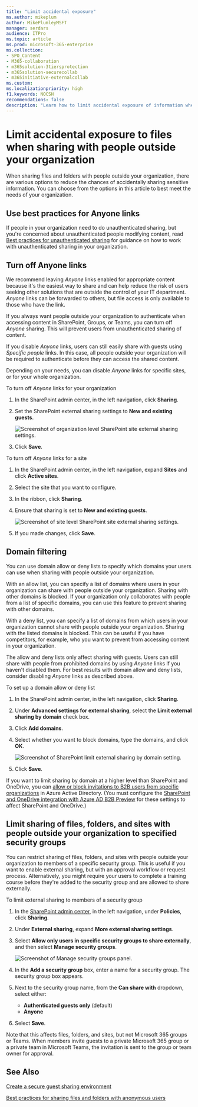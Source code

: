 ```yaml
---
title: "Limit accidental exposure"
ms.author: mikeplum
author: MikePlumleyMSFT
manager: serdars
audience: ITPro
ms.topic: article
ms.prod: microsoft-365-enterprise
ms.collection: 
- SPO_Content
- M365-collaboration
- m365solution-3tiersprotection
- m365solution-securecollab
- m365initiative-externalcollab
ms.custom: 
ms.localizationpriority: high
f1.keywords: NOCSH
recommendations: false
description: "Learn how to limit accidental exposure of information when sharing files with people outside your organization."
---
```


# Limit accidental exposure to files when sharing with people outside your organization

When sharing files and folders with people outside your organization, there are various options to reduce the chances of accidentally sharing sensitive information. You can choose from the options in this article to best meet the needs of your organization.

## Use best practices for Anyone links

If people in your organization need to do unauthenticated sharing, but you're concerned about unauthenticated people modifying content, read [Best practices for unauthenticated sharing](best-practices-anonymous-sharing.md) for guidance on how to work with unauthenticated sharing in your organization.

## Turn off Anyone links

We recommend leaving *Anyone* links enabled for appropriate content because it's the easiest way to share and can help reduce the risk of users seeking other solutions that are outside the control of your IT department. *Anyone* links can be forwarded to others, but file access is only available to those who have the link.

If you always want people outside your organization to authenticate when accessing content in SharePoint, Groups, or Teams, you can turn off *Anyone* sharing. This will prevent users from unauthenticated sharing of content.

If you disable *Anyone* links, users can still easily share with guests using *Specific people* links. In this case, all people outside your organization will be required to authenticate before they can access the shared content.

Depending on your needs, you can disable *Anyone* links for specific sites, or for your whole organization.

To turn off *Anyone* links for your organization
1. In the SharePoint admin center, in the left navigation, click **Sharing**.
2. Set the SharePoint external sharing settings to **New and existing guests**.

   ![Screenshot of organization level SharePoint site external sharing settings.](../media/sharepoint-organization-external-sharing-controls-new-users.png)

3. Click **Save**.

To turn off *Anyone* links for a site
1. In the SharePoint admin center, in the left navigation, expand **Sites** and click **Active sites**.
2. Select the site that you want to configure.
3. In the ribbon, click **Sharing**.
4. Ensure that sharing is set to **New and existing guests**.

   ![Screenshot of site level SharePoint site external sharing settings.](../media/sharepoint-site-external-sharing-settings.png)

5. If you made changes, click **Save**.

## Domain filtering

You can use domain allow or deny lists to specify which domains your users can use when sharing with people outside your organization.

With an allow list, you can specify a list of domains where users in your organization can share with people outside your organization. Sharing with other domains is blocked. If your organization only collaborates with people from a list of specific domains, you can use this feature to prevent sharing with other domains.

With a deny list, you can specify a list of domains from which users in your organization cannot share with people outside your organization. Sharing with the listed domains is blocked. This can be useful if you have competitors, for example, who you want to prevent from accessing content in your organization.

The allow and deny lists only affect sharing with guests. Users can still share with people from prohibited domains by using *Anyone* links if you haven't disabled them. For best results with domain allow and deny lists, consider disabling *Anyone* links as described above.

To set up a domain allow or deny list
1. In the SharePoint admin center, in the left navigation, click **Sharing**.
2. Under **Advanced settings for external sharing**, select the **Limit external sharing by domain** check box.
3. Click **Add domains**.
4. Select whether you want to block domains, type the domains, and click **OK**.

   ![Screenshot of SharePoint limit external sharing by domain setting.](../media/sharepoint-sharing-block-domain.png)

5. Click **Save**.

If you want to limit sharing by domain at a higher level than SharePoint and OneDrive, you can [allow or block invitations to B2B users from specific organizations](/azure/active-directory/b2b/allow-deny-list) in Azure Active Directory. (You must configure the [SharePoint and OneDrive integration with Azure AD B2B Preview](/sharepoint/sharepoint-azureb2b-integration-preview) for these settings to affect SharePoint and OneDrive.)

## Limit sharing of files, folders, and sites with people outside your organization to specified security groups

You can restrict sharing of files, folders, and sites with people outside your organization to members of a specific security group. This is useful if you want to enable external sharing, but with an approval workflow or request process. Alternatively, you might require your users to complete a training course before they're added to the security group and are allowed to share externally.

To limit external sharing to members of a security group
1. In the [SharePoint admin center](https://admin.microsoft.com/sharepoint), in the left navigation, under **Policies**, click **Sharing**.
2. Under **External sharing**, expand **More external sharing settings**.

3. Select **Allow only users in specific security groups to share externally**, and then select **Manage security groups**.

    ![Screenshot of Manage security groups panel.](/sharepoint/sharepointonline/media/manage-security-groups.png)

4. In the **Add a security group** box, enter a name for a security group. The security group box appears.

5. Next to the security group name, from the **Can share with** dropdown, select either:

    - **Authenticated guests only** (default)
    - **Anyone**

6. Select **Save**.

Note that this affects files, folders, and sites, but not Microsoft 365 groups or Teams. When members invite guests to a private Microsoft 365 group or a private team in Microsoft Teams, the invitation is sent to the group or team owner for approval.

## See Also

[Create a secure guest sharing environment](create-secure-guest-sharing-environment.md)

[Best practices for sharing files and folders with anonymous users](best-practices-anonymous-sharing.md)
